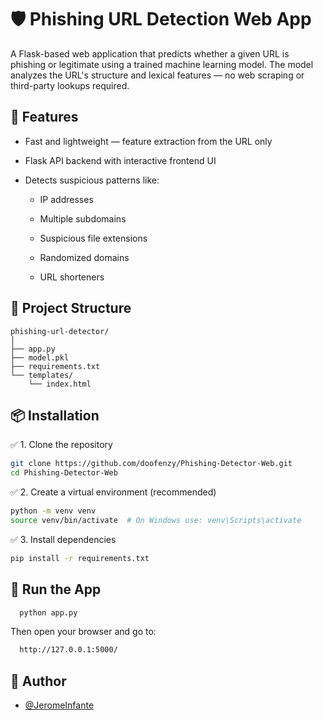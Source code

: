 
# 🛡️ Phishing URL Detection Web App

A Flask-based web application that predicts whether a given URL is phishing or legitimate using a trained machine learning model. The model analyzes the URL's structure and lexical features — no web scraping or third-party lookups required.


## 🚀 Features

- Fast and lightweight — feature extraction from the URL only

- Flask API backend with interactive frontend UI

- Detects suspicious patterns like:

    - IP addresses

    - Multiple subdomains

    - Suspicious file extensions

    - Randomized domains

    - URL shorteners


## 📁 Project Structure
```
phishing-url-detector/
│
├── app.py
├── model.pkl
├── requirements.txt
└── templates/
    └── index.html
```


## 📦 Installation

✅ 1. Clone the repository

```bash
git clone https://github.com/doofenzy/Phishing-Detector-Web.git
cd Phishing-Detector-Web
```
    
✅ 2. Create a virtual environment (recommended)
```bash
python -m venv venv
source venv/bin/activate  # On Windows use: venv\Scripts\activate
```

✅ 3. Install dependencies
```bash
pip install -r requirements.txt
```


## 🧪 Run the App

```bash
  python app.py
```
Then open your browser and go to:
```bash
  http://127.0.0.1:5000/
```
## 🧾 Author

- [@JeromeInfante](https://www.github.com/doofenzy)

